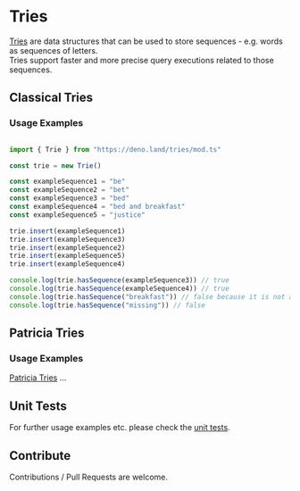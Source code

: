 # Tries
[Tries](https://www.youtube.com/watch?v=3CbFFVHQrk4) are data structures that can be used to store sequences - e.g. words as sequences of letters.  
Tries support faster and more precise query executions related to those sequences.  

## Classical Tries 
### Usage Examples

```ts  

import { Trie } from "https://deno.land/tries/mod.ts"

const trie = new Trie()

const exampleSequence1 = "be"
const exampleSequence2 = "bet"
const exampleSequence3 = "bed"
const exampleSequence4 = "bed and breakfast"
const exampleSequence5 = "justice"

trie.insert(exampleSequence1)
trie.insert(exampleSequence3)
trie.insert(exampleSequence2)
trie.insert(exampleSequence5)
trie.insert(exampleSequence4)

console.log(trie.hasSequence(exampleSequence3)) // true
console.log(trie.hasSequence(exampleSequence4)) // true
console.log(trie.hasSequence("breakfast")) // false because it is not added as a discrete sequence
console.log(trie.hasSequence("missing")) // false 

```


## Patricia Tries
### Usage Examples
[Patricia Tries](https://de.wikipedia.org/wiki/Patricia-Trie) ...

## Unit Tests
For further usage examples etc. please check the [unit tests](https://github.com/distributed-ledger-technology/tries/blob/main/src/trie.spec.ts).

## Contribute
Contributions / Pull Requests are welcome.



